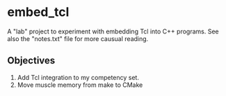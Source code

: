 # embed_tcl

A "lab" project to experiment with embedding Tcl into C++ programs.  See
also the "notes.txt" file for more causual reading.

## Objectives

1. Add Tcl integration to my competency set.
2. Move muscle memory from make to CMake


